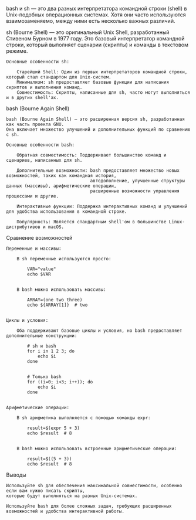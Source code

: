 bash и sh — это два разных интерпретатора командной строки (shell) в Unix-подобных операционных системах.
Хотя они часто используются взаимозаменяемо, между ними есть несколько важных различий.


sh (Bourne Shell) — это оригинальный Unix Shell, разработанный Стивеном Бурном в 1977 году.
Это базовый интерпретатор командной строки, который выполняет сценарии (скрипты) и команды в текстовом режиме.


    Основные особенности sh:

        Старейший Shell: Один из первых интерпретаторов командной строки, который стал стандартом для Unix-систем.
        Минимализм: sh предоставляет базовые функции для написания скриптов и выполнения команд.
        Совместимость: Скрипты, написанные для sh, часто могут выполняться и в других shell'ах.


bash (Bourne Again Shell)

    bash (Bourne Again Shell) — это расширенная версия sh, разработанная как часть проекта GNU.
    Она включает множество улучшений и дополнительных функций по сравнению с sh.

    Основные особенности bash:

        Обратная совместимость: Поддерживает большинство команд и сценариев, написанных для sh.

        Дополнительные возможности: bash предоставляет множество новых возможностей, таких как командная история, 
                                    автодополнение, улучшенные структуры данных (массивы), арифметические операции, 
                                    расширенные возможности управления процессами и другие.

        Интерактивные функции: Поддержка интерактивных команд и улучшений для удобства использования в командной строке.

        Популярность: Является стандартным shell'ом в большинстве Linux-дистрибутивов и macOS.

Сравнение возможностей

    Переменные и массивы:
        
        В sh переменные используются просто:

            VAR="value"
            echo $VAR


        В bash можно использовать массивы:
        
            ARRAY=(one two three)
            echo ${ARRAY[1]}  # two


    Циклы и условия:
    
        Оба поддерживают базовые циклы и условия, но bash предоставляет дополнительные конструкции:
            
            # sh и bash
            for i in 1 2 3; do
                echo $i
            done

        
            # Только bash
            for ((i=0; i<3; i++)); do
                echo $i
            done

    
    Арифметические операции:
    
        В sh арифметика выполняется с помощью команды expr:
    
            result=$(expr 5 + 3)
            echo $result  # 8


        В bash можно использовать встроенные арифметические операции:
            
            result=$((5 + 3))
            echo $result  # 8


Выводы

    Используйте sh для обеспечения максимальной совместимости, особенно если вам нужно писать скрипты, 
    которые будут выполняться на разных Unix-системах.

    Используйте bash для более сложных задач, требующих расширенных возможностей и удобства интерактивной работы.
